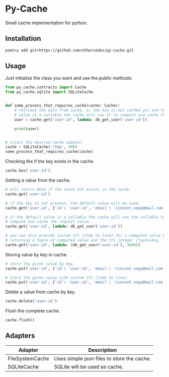 # Py-Cache

Small cache implementation for python.

## Installation

```bash
poetry add git+https://github.com/othercodes/py-cache.git
```

## Usage

Just initialize the class you want and use the public methods:

```python
from py_cache.contracts import Cache
from py_cache.sqlite import SQLiteCache


def some_process_that_requires_cache(cache: Cache):
    # retrieve the data from cache, ir the key is not cached yet and the default 
    # value is a callable the cache will use it to compute and cache the value
    user = cache.get('user-id', lambda: db_get_user('user-id'))

    print(user)


# inject the desired cache adapter.
cache = SQLiteCache('/tmp', 900)
some_process_that_requires_cache(cache)
```

Checking the if the key exists in the cache.

```python
cache.has('user-id')
```

Getting a value from the cache.

```python
# will return None if the value not exists in the cache.
cache.get('user-id')

# if the key is not present, the default value will be used.
cache.get('user-id', {'id': 'user-id', 'email': 'vincent.vega@mail.com'})

# if the default value is a callable the cache will use the callable to 
# compute and cache the request value.
cache.get('user-id', lambda: db_get_user('user-id'))

# you can also provide custom ttl (time to live) for a computed value by 
# returning a tuple of computed value and the ttl integer (Tuple[Any, int]).
cache.get('user-id', lambda: (db_get_user('user-id'), 3600))
```

Storing value by key in cache.

```python
# store the given value by key.
cache.put('user-id', {'id': 'user-id', 'email': 'vincent.vega@mail.com'})

# store the given value with custom ttl (time to live).
cache.put('user-id', {'id': 'user-id', 'email': 'vincent.vega@mail.com'}, 3600)
```

Delete a value from cache by key.

```python
cache.delete('user-id')
```

Flush the complete cache.

```python
cache.flush()
```

## Adapters

| Adapter          | Description                                |
|------------------|--------------------------------------------|
| FileSystemCache  | Uses simple json files to store the cache. |
| SQLiteCache      | SQLite will be used as cache.              |
